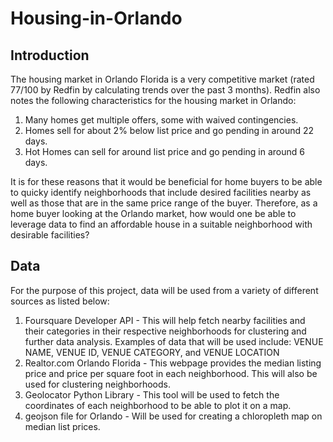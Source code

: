 # Housing-in-Orlando
## Introduction
The housing market in Orlando Florida is a very competitive market (rated 77/100 by Redfin by calculating trends over the past 3 months). Redfin also notes the following characteristics for the housing market in Orlando:

1. Many homes get multiple offers, some with waived contingencies.
2. Homes sell for about 2% below list price and go pending in around 22 days.
3. Hot Homes can sell for around list price and go pending in around 6 days.

It is for these reasons that it would be beneficial for home buyers to be able to quicky identify neighborhoods that include desired facilities nearby as well as those that are in the same price range of the buyer. Therefore, as a home buyer looking at the Orlando market, how would one be able to leverage data to find an affordable house in a suitable neighborhood with desirable facilities? 

## Data
For the purpose of this project, data will be used from a variety of different sources as listed below:
1. Foursquare Developer API - This will help fetch nearby facilities and their categories in their respective neighborhoods for clustering and further data analysis. Examples of data that will be used include: VENUE NAME, VENUE ID, VENUE CATEGORY, and VENUE LOCATION 
2. Realtor.com Orlando Florida - This webpage provides the median listing price and price per square foot in each neighborhood. This will also be used for clustering neighborhoods.
3. Geolocator Python Library - This tool will be used to fetch the coordinates of each neighborhood to be able to plot it on a map.
4. geojson file for Orlando - Will be used for creating a chloropleth map on median list prices.
